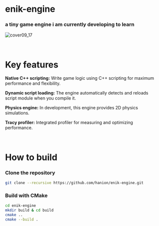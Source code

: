 # enik-engine

### a tiny game engine i am currently developing to learn

![cover09_17](https://github.com/hanion/enik-engine/assets/55713249/d56e812d-7972-4913-ba6d-3da2708bff38)

<br>

# Key features

**Native C++ scripting:** Write game logic using C++ scripting for maximum performance and flexibility.

**Dynamic script loading:** The engine automatically detects and reloads script module when you compile it.

**Physics engine:** In development, this engine provides 2D physics simulations.

**Tracy profiler:** Integrated profiler for measuring and optimizing performance.

<br>

# How to build

### Clone the repository

```bash
git clone --recursive https://github.com/hanion/enik-engine.git
```

### Build with CMake

```bash
cd enik-engine
mkdir build & cd build
cmake ..
cmake --build .
```
